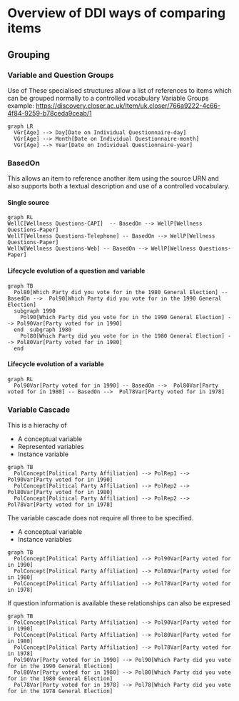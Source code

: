 # Overview of DDI ways of comparing items

## Grouping

### Variable and Question Groups
Use of These specialised structures allow a list of references to items which can be grouped normally to a controlled vocabulary
Variable Groups example: https://discovery.closer.ac.uk/Item/uk.closer/766a9222-4c66-4f84-9259-b78ceda9ceab/1
```mermaid
graph LR
  VGr[Age] --> Day[Date on Individual Questionnaire-day]
  VGr[Age] --> Month[Date on Individual Questionnaire-month]
  VGr[Age] --> Year[Date on Individual Questionnaire-year]
```

### BasedOn
This allows an item to reference another item using the source URN and also supports both a textual description and use of  a controlled vocabulary.

#### Single source
```mermaid
graph RL
WellC[Wellness Questions-CAPI]  -- BasedOn --> WellP[Wellness Questions-Paper]
WellT[Wellness Questions-Telephone] -- BasedOn --> WellP[Wellness Questions-Paper]
WellW[Wellness Questions-Web] -- BasedOn --> WellP[Wellness Questions-Paper]
```
#### Lifecycle evolution of a question and variable
```mermaid
graph TB
  Pol80[Which Party did you vote for in the 1980 General Election] -- BasedOn -->  Pol90[Which Party did you vote for in the 1990 General Election]
  subgraph 1990
    Pol90[Which Party did you vote for in the 1990 General Election] --> Pol90Var[Party voted for in 1990]
  end  subgraph 1980
    Pol80[Which Party did you vote for in the 1980 General Election] --> Pol80Var[Party voted for in 1980]
  end
```

#### Lifecycle evolution of a variable
```mermaid
graph RL
  Pol90Var[Party voted for in 1990] -- BasedOn -->  Pol80Var[Party voted for in 1980] -- BasedOn -->  Pol78Var[Party voted for in 1978]
```

### Variable Cascade
This is a hierachy of
- A conceptual variable
- Represented variables
- Instance variable

```mermaid
graph TB
  PolConcept[Political Party Affiliation] --> PolRep1 --> Pol90Var[Party voted for in 1990]
  PolConcept[Political Party Affiliation] --> PolRep2 --> Pol80Var[Party voted for in 1980]
  PolConcept[Political Party Affiliation] --> PolRep2 --> Pol78Var[Party voted for in 1978]
```

The variable cascade does not require all three to be specified.
- A conceptual variable
- Instance variables
```mermaid
graph TB
  PolConcept[Political Party Affiliation] --> Pol90Var[Party voted for in 1990]
  PolConcept[Political Party Affiliation] --> Pol80Var[Party voted for in 1980]
  PolConcept[Political Party Affiliation] --> Pol78Var[Party voted for in 1978]
```

If question information is available these relationships can also be expresed
```mermaid
graph TB
  PolConcept[Political Party Affiliation] --> Pol90Var[Party voted for in 1990]
  PolConcept[Political Party Affiliation] --> Pol80Var[Party voted for in 1980]
  PolConcept[Political Party Affiliation] --> Pol78Var[Party voted for in 1978]
  Pol90Var[Party voted for in 1990] --> Pol90[Which Party did you vote for in the 1990 General Election]
  Pol80Var[Party voted for in 1980] --> Pol80[Which Party did you vote for in the 1980 General Election]
  Pol78Var[Party voted for in 1978] --> Pol78[Which Party did you vote for in the 1978 General Election]
```
